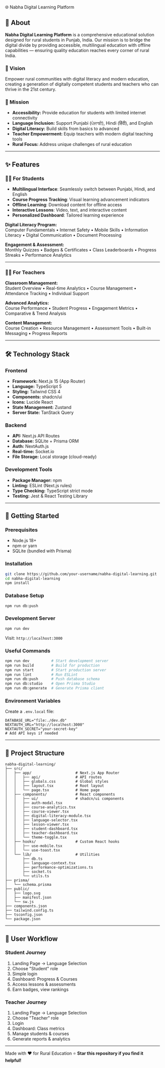 🌐 Nabha Digital Learning Platform  

## 📖 About  

**Nabha Digital Learning Platform** is a comprehensive educational solution designed for rural students in Punjab, India. Our mission is to bridge the digital divide by providing accessible, multilingual education with offline capabilities — ensuring quality education reaches every corner of rural India.

### 🌟 Vision  
Empower rural communities with digital literacy and modern education, creating a generation of digitally competent students and teachers who can thrive in the 21st century.

### 🎯 Mission  
- **Accessibility:** Provide education for students with limited internet connectivity  
- **Language Inclusion:** Support Punjabi (ਪੰਜਾਬੀ), Hindi (हिंदी), and English  
- **Digital Literacy:** Build skills from basics to advanced  
- **Teacher Empowerment:** Equip teachers with modern digital teaching tools  
- **Rural Focus:** Address unique challenges of rural education  

---

## ✨ Features  

### 👨‍🎓 For Students  
- **Multilingual Interface**: Seamlessly switch between Punjabi, Hindi, and English  
- **Course Progress Tracking**: Visual learning advancement indicators  
- **Offline Learning**: Download content for offline access  
- **Interactive Lessons**: Video, text, and interactive content  
- **Personalized Dashboard**: Tailored learning experience  

**Digital Literacy Program:**  
Computer Fundamentals • Internet Safety • Mobile Skills • Information Literacy • Digital Communication • Document Processing  

**Engagement & Assessment:**  
Monthly Quizzes • Badges & Certificates • Class Leaderboards • Progress Streaks • Performance Analytics  

---

### 👩‍🏫 For Teachers  
**Classroom Management:**  
Student Overview • Real-time Analytics • Course Management • Attendance Tracking • Individual Support  

**Advanced Analytics:**  
Course Performance • Student Progress • Engagement Metrics • Comparative & Trend Analysis  

**Content Management:**  
Course Creation • Resource Management • Assessment Tools • Built-in Messaging • Progress Reports  

---

## 🛠 Technology Stack  

### Frontend  
- **Framework:** Next.js 15 (App Router)  
- **Language:** TypeScript 5  
- **Styling:** Tailwind CSS 4  
- **Components:** shadcn/ui  
- **Icons:** Lucide React  
- **State Management:** Zustand  
- **Server State:** TanStack Query  

### Backend  
- **API:** Next.js API Routes  
- **Database:** SQLite + Prisma ORM  
- **Auth:** NextAuth.js  
- **Real-time:** Socket.io  
- **File Storage:** Local storage (cloud-ready)  

### Development Tools  
- **Package Manager:** npm  
- **Linting:** ESLint (Next.js rules)  
- **Type Checking:** TypeScript strict mode  
- **Testing:** Jest & React Testing Library  

---

## 🚀 Getting Started  

### Prerequisites  
- Node.js 18+  
- npm or yarn  
- SQLite (bundled with Prisma)  

### Installation  

```bash
git clone https://github.com/your-username/nabha-digital-learning.git
cd nabha-digital-learning
npm install
````

### Database Setup

```bash
npm run db:push
```

### Development Server

```bash
npm run dev
```

Visit: `http://localhost:3000`

### Useful Commands

```bash
npm run dev          # Start development server
npm run build        # Build for production
npm run start        # Start production server
npm run lint         # Run ESLint
npm run db:push      # Push database schema
npm run db:studio    # Open Prisma Studio
npm run db:generate  # Generate Prisma client
```

### Environment Variables

Create a `.env.local` file:

```env
DATABASE_URL="file:./dev.db"
NEXTAUTH_URL="http://localhost:3000"
NEXTAUTH_SECRET="your-secret-key"
# Add API keys if needed
```

---

## 📁 Project Structure

```
nabha-digital-learning/
├── src/
│   ├── app/                    # Next.js App Router
│   │   ├── api/                # API routes
│   │   ├── globals.css         # Global styles
│   │   ├── layout.tsx          # Root layout
│   │   └── page.tsx            # Home page
│   ├── components/             # React components
│   │   ├── ui/                 # shadcn/ui components
│   │   ├── auth-modal.tsx
│   │   ├── course-analytics.tsx
│   │   ├── course-viewer.tsx
│   │   ├── digital-literacy-module.tsx
│   │   ├── language-selector.tsx
│   │   ├── lesson-viewer.tsx
│   │   ├── student-dashboard.tsx
│   │   ├── teacher-dashboard.tsx
│   │   └── theme-toggle.tsx
│   ├── hooks/                  # Custom React hooks
│   │   ├── use-mobile.tsx
│   │   └── use-toast.tsx
│   └── lib/                    # Utilities
│       ├── db.ts
│       ├── language-context.tsx
│       ├── performance-optimizations.ts
│       ├── socket.ts
│       └── utils.ts
├── prisma/
│   └── schema.prisma
├── public/
│   ├── logo.svg
│   ├── manifest.json
│   └── sw.js
├── components.json
├── tailwind.config.ts
├── tsconfig.json
└── package.json
```

---

## 🔄 User Workflow

### Student Journey

1. Landing Page → Language Selection
2. Choose "Student" role
3. Simple login
4. Dashboard: Progress & Courses
5. Access lessons & assessments
6. Earn badges, view rankings

### Teacher Journey

1. Landing Page → Language Selection
2. Choose "Teacher" role
3. Login
4. Dashboard: Class metrics
5. Manage students & courses
6. Generate reports & analytics

---


Made with ❤️ for Rural Education
⭐ **Star this repository if you find it helpful!**

</div>


